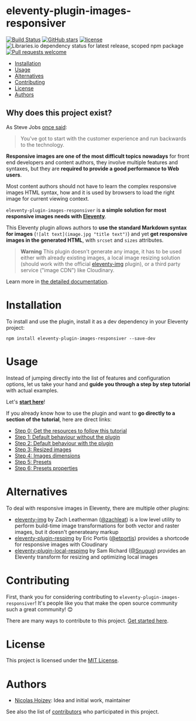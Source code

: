 # eleventy-plugin-images-responsiver

[![Build Status](https://github.com/nhoizey/eleventy-plugin-images-responsiver/workflows/Tests%20CI/badge.svg)](https://github.com/nhoizey/eleventy-plugin-images-responsiver/actions)
[![GitHub stars](https://img.shields.io/github/stars/nhoizey/eleventy-plugin-images-responsiver.svg?style=social)](https://github.com/nhoizey/eleventy-plugin-images-responsiver/stargazers)
[![license](https://img.shields.io/github/license/nhoizey/eleventy-plugin-images-responsiver)](https://github.com/nhoizey/eleventy-plugin-images-responsiver/blob/main/LICENSE.md)
![Libraries.io dependency status for latest release, scoped npm package](https://img.shields.io/librariesio/release/npm/images-responsiver)
[![Pull requests welcome](https://img.shields.io/badge/PRs-welcome-blueviolet)](https://github.com/nhoizey/eleventy-plugin-images-responsiver/blob/main/CONTRIBUTING.md)

<!-- START doctoc generated TOC please keep comment here to allow auto update -->
<!-- DON'T EDIT THIS SECTION, INSTEAD RE-RUN doctoc TO UPDATE -->

- [Installation](#installation)
- [Usage](#usage)
- [Alternatives](#alternatives)
- [Contributing](#contributing)
- [License](#license)
- [Authors](#authors)

<!-- END doctoc generated TOC please keep comment here to allow auto update -->

## Why does this project exist?

As Steve Jobs [once said](https://www.youtube.com/watch?v=oeqPrUmVz-o):

> You've got to start with the customer experience and run backwards to the technology.

**Responsive images are one of the most difficult topics nowadays** for front end developers and content authors, they involve multiple features and syntaxes, but they are **required to provide a good performance to Web users**.

Most content authors should not have to learn the complex responsive images HTML syntax, how and it is used by browsers to load the right image for current viewing context.

`eleventy-plugin-images-responsiver` is **a simple solution for most responsive images needs with [Eleventy](https://www.11ty.dev/)**.

This Eleventy plugin allows authors to **use the standard Markdown syntax for images** (`![alt text](image.jpg "title text")`) and yet **get responsive images in the generated HTML**, with `srcset` and `sizes` attributes.

> **Warning**
> This plugin doesn't generate any image, it has to be used either with already existing images, a local image resizing solution (should work with the official [eleventy-img](https://www.11ty.dev/docs/plugins/image/) plugin), or a third party service ("image CDN") like Cloudinary.

Learn more in [the detailed documentation](https://nhoizey.github.io/eleventy-plugin-images-responsiver/).

# Installation

To install and use the plugin, install it as a dev dependency in your Eleventy project:

```
npm install eleventy-plugin-images-responsiver --save-dev
```

# Usage

Instead of jumping directly into the list of features and configuration options, let us take your hand and **guide you through a step by step tutorial** with actual examples.

Let's **[start here](https://nhoizey.github.io/eleventy-plugin-images-responsiver/tutorial/00-preparation/)**!

If you already know how to use the plugin and want to **go directly to a section of the tutorial**, here are direct links:

- [Step 0: Get the resources to follow this tutorial](https://nhoizey.github.io/eleventy-plugin-images-responsiver/tutorial/00-preparation/)
- [Step 1: Default behaviour without the plugin](https://nhoizey.github.io/eleventy-plugin-images-responsiver/tutorial/01-without-plugin/)
- [Step 2: Default behaviour with the plugin](https://nhoizey.github.io/eleventy-plugin-images-responsiver/tutorial/02-with-plugin-default/)
- [Step 3: Resized images](https://nhoizey.github.io/eleventy-plugin-images-responsiver/tutorial/03-resized-images/)
- [Step 4: Images dimensions](https://nhoizey.github.io/eleventy-plugin-images-responsiver/tutorial/04-images-dimensions/)
- [Step 5: Presets](https://nhoizey.github.io/eleventy-plugin-images-responsiver/tutorial/05-presets/)
- [Step 6: Presets properties](https://nhoizey.github.io/eleventy-plugin-images-responsiver/tutorial/06-presets-properties/)

# Alternatives

To deal with responsive images in Eleventy, there are multiple other plugins:

- [eleventy-img](https://www.11ty.dev/docs/plugins/image/) by Zach Leatherman ([@zachleat](https://twitter.com/zachleat)) is a low level utility to perform build-time image transformations for both vector and raster images, but it doesn't generateany markup
- [eleventy-plugin-respimg](https://www.npmjs.com/package/eleventy-plugin-respimg) by Eric Portis ([@etportis](https://twitter.com/etportis/)) provides a shortcode for responsive images with Cloudinary
- [eleventy-plugin-local-respimg](https://github.com/chromeos/static-site-scaffold-modules/tree/master/modules/eleventy-plugin-local-respimg) by Sam Richard ([@Snugug](https://twitter.com/Snugug/)) provides an Eleventy transform for resizing and optimizing local images

# Contributing

First, thank you for considering contributing to `eleventy-plugin-images-responsiver`! It's people like you that make the open source community such a great community! 😊

There are many ways to contribute to this project. [Get started here](https://github.com/nhoizey/eleventy-plugin-images-responsiver/blob/main/CONTRIBUTING.md).

# License

This project is licensed under the [MIT License](LICENSE.md).

# Authors

- [Nicolas Hoizey](https://github.com/nhoizey): Idea and initial work, maintainer

See also the list of [contributors](https://github.com/nhoizey/eleventy-plugin-images-responsiver/contributors) who participated in this project.
